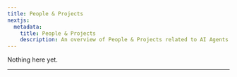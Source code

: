 ```yaml
---
title: People & Projects
nextjs:
  metadata:
    title: People & Projects
    description: An overview of People & Projects related to AI Agents and code generation.
---
```


Nothing here yet.

---
